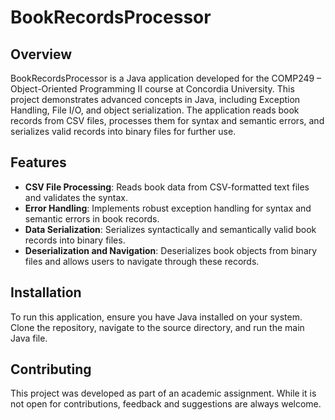 # BookRecordsProcessor

## Overview
BookRecordsProcessor is a Java application developed for the COMP249 – Object-Oriented Programming II course at Concordia University. This project demonstrates advanced concepts in Java, including Exception Handling, File I/O, and object serialization. The application reads book records from CSV files, processes them for syntax and semantic errors, and serializes valid records into binary files for further use.

## Features
- **CSV File Processing**: Reads book data from CSV-formatted text files and validates the syntax.
- **Error Handling**: Implements robust exception handling for syntax and semantic errors in book records.
- **Data Serialization**: Serializes syntactically and semantically valid book records into binary files.
- **Deserialization and Navigation**: Deserializes book objects from binary files and allows users to navigate through these records.

## Installation
To run this application, ensure you have Java installed on your system. Clone the repository, navigate to the source directory, and run the main Java file.

## Contributing
This project was developed as part of an academic assignment. While it is not open for contributions, feedback and suggestions are always welcome.

